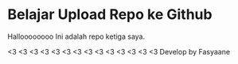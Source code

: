 # Belajar Upload Repo ke Github


Halloooooooo Ini adalah repo ketiga saya.


<3 <3 <3 <3 <3 <3 <3 <3 <3 <3 <3 <3 <3 <3
Develop by Fasyaane